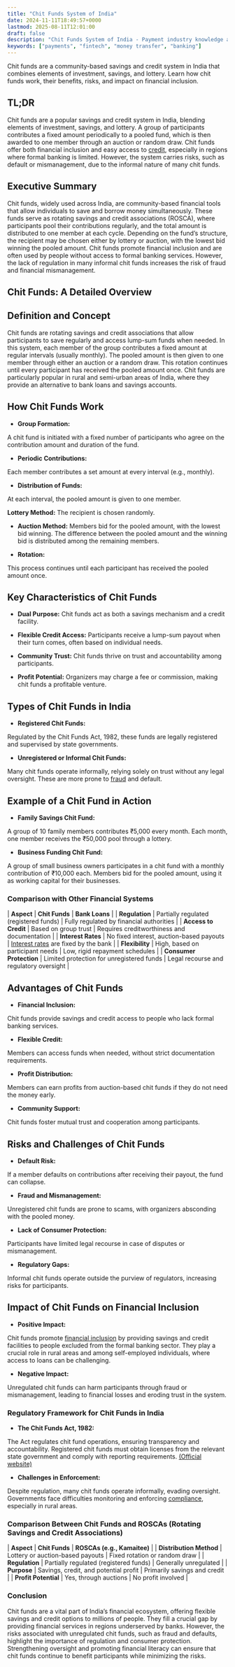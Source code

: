 ```yaml
---
title: "Chit Funds System of India"
date: 2024-11-11T18:49:57+0000
lastmod: 2025-08-11T12:01:00
draft: false
description: "Chit Funds System of India - Payment industry knowledge and insights"
keywords: ["payments", "fintech", "money transfer", "banking"]
---
```


Chit funds are a community-based savings and credit system in India that combines elements of investment, savings, and lottery. Learn how chit funds work, their benefits, risks, and impact on financial inclusion.

## **TL;DR**

Chit funds are a popular savings and credit system in India, blending elements of investment, savings, and lottery. A group of participants contributes a fixed amount periodically to a pooled fund, which is then awarded to one member through an auction or random draw. Chit funds offer both financial inclusion and easy access to [credit](https://faisalkhanllc.xyz/resources/payments-wiki/c/credit/), especially in regions where formal banking is limited. However, the system carries risks, such as default or mismanagement, due to the informal nature of many chit funds.

## **Executive Summary**

Chit funds, widely used across India, are community-based financial tools that allow individuals to save and borrow money simultaneously. These funds serve as rotating savings and credit associations (ROSCA), where participants pool their contributions regularly, and the total amount is distributed to one member at each cycle. Depending on the fund’s structure, the recipient may be chosen either by lottery or auction, with the lowest bid winning the pooled amount. Chit funds promote financial inclusion and are often used by people without access to formal banking services. However, the lack of regulation in many informal chit funds increases the risk of fraud and financial mismanagement.

## **Chit Funds: A Detailed Overview**

## **Definition and Concept**

Chit funds are rotating savings and credit associations that allow participants to save regularly and access lump-sum funds when needed. In this system, each member of the group contributes a fixed amount at regular intervals (usually monthly). The pooled amount is then given to one member through either an auction or a random draw. This rotation continues until every participant has received the pooled amount once. Chit funds are particularly popular in rural and semi-urban areas of India, where they provide an alternative to bank loans and savings accounts.

## **How Chit Funds Work**

- **Group Formation:**

A chit fund is initiated with a fixed number of participants who agree on the contribution amount and duration of the fund.

- **Periodic Contributions:**

Each member contributes a set amount at every interval (e.g., monthly).

- **Distribution of Funds:**

At each interval, the pooled amount is given to one member.

**Lottery Method:** The recipient is chosen randomly.

- **Auction Method:** Members bid for the pooled amount, with the lowest bid winning. The difference between the pooled amount and the winning bid is distributed among the remaining members.

- **Rotation:**

This process continues until each participant has received the pooled amount once.

## **Key Characteristics of Chit Funds**

- **Dual Purpose:** Chit funds act as both a savings mechanism and a credit facility.

- **Flexible Credit Access:** Participants receive a lump-sum payout when their turn comes, often based on individual needs.

- **Community Trust:** Chit funds thrive on trust and accountability among participants.

- **Profit Potential:** Organizers may charge a fee or commission, making chit funds a profitable venture.

## **Types of Chit Funds in India**

- **Registered Chit Funds:**

Regulated by the Chit Funds Act, 1982, these funds are legally registered and supervised by state governments.

- **Unregistered or Informal Chit Funds:**

Many chit funds operate informally, relying solely on trust without any legal oversight. These are more prone to [fraud](https://faisalkhanllc.xyz/resources/payments-wiki/f/fraud/) and default.

## **Example of a Chit Fund in Action**

- **Family Savings Chit Fund:**

A group of 10 family members contributes ₹5,000 every month. Each month, one member receives the ₹50,000 pool through a lottery.

- **Business Funding Chit Fund:**

A group of small business owners participates in a chit fund with a monthly contribution of ₹10,000 each. Members bid for the pooled amount, using it as working capital for their businesses.

### **Comparison with Other Financial Systems**

| ****Aspect**** | ****Chit Funds**** | ****Bank Loans**** |
| **Regulation** | Partially regulated (registered funds) | Fully regulated by financial authorities |
| **Access to Credit** | Based on group trust | Requires creditworthiness and documentation |
| **Interest Rates** | No fixed interest, auction-based payouts | [Interest rates](https://faisalkhanllc.xyz/resources/payments-wiki/i/interest/) are fixed by the bank |
| **Flexibility** | High, based on participant needs | Low, rigid repayment schedules |
| **Consumer Protection** | Limited protection for unregistered funds | Legal recourse and regulatory oversight |

## **Advantages of Chit Funds**

- **Financial Inclusion:**

Chit funds provide savings and credit access to people who lack formal banking services.

- **Flexible Credit:**

Members can access funds when needed, without strict documentation requirements.

- **Profit Distribution:**

Members can earn profits from auction-based chit funds if they do not need the money early.

- **Community Support:**

Chit funds foster mutual trust and cooperation among participants.

## **Risks and Challenges of Chit Funds**

- **Default Risk:**

If a member defaults on contributions after receiving their payout, the fund can collapse.

- **Fraud and Mismanagement:**

Unregistered chit funds are prone to scams, with organizers absconding with the pooled money.

- **Lack of Consumer Protection:**

Participants have limited legal recourse in case of disputes or mismanagement.

- **Regulatory Gaps:**

Informal chit funds operate outside the purview of regulators, increasing risks for participants.

## **Impact of Chit Funds on Financial Inclusion**

- **Positive Impact:**

Chit funds promote [financial inclusion](https://faisalkhanllc.xyz/resources/payments-wiki/f/what-is-financial-inclusion/) by providing savings and credit facilities to people excluded from the formal banking sector. They play a crucial role in rural areas and among self-employed individuals, where access to loans can be challenging.

- **Negative Impact:**

Unregulated chit funds can harm participants through fraud or mismanagement, leading to financial losses and eroding trust in the system.

### **Regulatory Framework for Chit Funds in India**

- **The Chit Funds Act, 1982:**

The Act regulates chit fund operations, ensuring transparency and accountability. Registered chit funds must obtain licenses from the relevant state government and comply with reporting requirements. [(Official website)](https://esaharyana.gov.in/chit-funds-act-rules/)

- **Challenges in Enforcement:**

Despite regulation, many chit funds operate informally, evading oversight. Governments face difficulties monitoring and enforcing [compliance](https://faisalkhanllc.xyz/resources/payments-wiki/c/compliance-program/), especially in rural areas.

### **Comparison Between Chit Funds and ROSCAs (Rotating Savings and Credit Associations)**

| ****Aspect**** | ****Chit Funds**** | ****ROSCAs (e.g., Kamaitee)**** |
| **Distribution Method** | Lottery or auction-based payouts | Fixed rotation or random draw |
| **Regulation** | Partially regulated (registered funds) | Generally unregulated |
| **Purpose** | Savings, credit, and potential profit | Primarily savings and credit |
| **Profit Potential** | Yes, through auctions | No profit involved |

### **Conclusion**

Chit funds are a vital part of India’s financial ecosystem, offering flexible savings and credit options to millions of people. They fill a crucial gap by providing financial services in regions underserved by banks. However, the risks associated with unregulated chit funds, such as fraud and defaults, highlight the importance of regulation and consumer protection. Strengthening oversight and promoting financial literacy can ensure that chit funds continue to benefit participants while minimizing the risks.